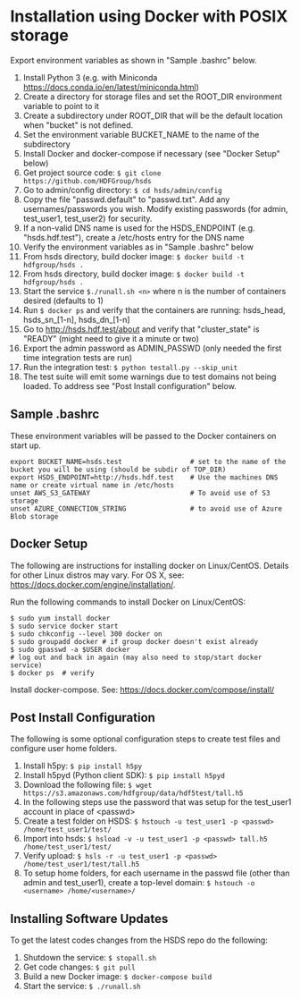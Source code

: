 Installation using Docker with POSIX storage
============================================

Export environment variables as shown in "Sample .bashrc" below.

1. Install Python 3 (e.g. with Miniconda <https://docs.conda.io/en/latest/miniconda.html>)
2. Create a directory for storage files and set the ROOT_DIR environment variable to point to it
3. Create a subdirectory under ROOT_DIR that will be the default location when "bucket" is not defined.
4. Set the environment variable BUCKET_NAME to the name of the subdirectory
5. Install Docker and docker-compose if necessary (see "Docker Setup" below)
6. Get project source code: `$ git clone https://github.com/HDFGroup/hsds`
7. Go to admin/config directory: `$ cd hsds/admin/config`
8. Copy the file "passwd.default" to "passwd.txt".  Add any usernames/passwords you wish.  Modify existing passwords (for admin, test_user1, test_user2) for security.
9. If a non-valid DNS name is used for the HSDS_ENDPOINT (e.g. "hsds.hdf.test"), create a /etc/hosts entry for the DNS name
10. Verify the environment variables as in "Sample .bashrc" below
11. From hsds directory, build docker image:  `$ docker build -t hdfgroup/hsds .`
11. From hsds directory, build docker image:  `$ docker build -t hdfgroup/hsds .`
12. Start the service `$./runall.sh <n>` where n is the number of containers desired (defaults to 1)
13. Run `$ docker ps` and verify that the containers are running: hsds_head, hsds_sn_[1-n], hsds_dn_[1-n]
14. Go to <http://hsds.hdf.test/about> and verify that "cluster_state" is "READY" (might need to give it a minute or two)
15. Export the admin password as ADMIN_PASSWD  (only needed the first time integration tests are run)
16. Run the integration test: `$ python testall.py --skip_unit`
17. The test suite will emit some warnings due to test domains not being loaded.  To address see "Post Install configuration" below.

Sample .bashrc
--------------

These environment variables will be passed to the Docker containers on start up.

    export BUCKET_NAME=hsds.test                 # set to the name of the bucket you will be using (should be subdir of TOP_DIR)
    export HSDS_ENDPOINT=http://hsds.hdf.test    # Use the machines DNS name or create virtual name in /etc/hosts
    unset AWS_S3_GATEWAY                         # To avoid use of S3 storage
    unset AZURE_CONNECTION_STRING                # to avoid use of Azure Blob storage


Docker Setup
------------

The following are instructions for installing docker on Linux/CentOS.  Details for other Linux distros
may vary.  For OS X, see: <https://docs.docker.com/engine/installation/>.

Run the following commands to install Docker on Linux/CentOS:

    $ sudo yum install docker
    $ sudo service docker start
    $ sudo chkconfig --level 300 docker on
    $ sudo groupadd docker # if group docker doesn't exist already
    $ sudo gpasswd -a $USER docker
    # log out and back in again (may also need to stop/start docker service)
    $ docker ps  # verify

Install docker-compose.  See: <https://docs.docker.com/compose/install/>

Post Install Configuration
--------------------------

The following is some optional configuration steps to create test files and configure
user home folders.

1. Install h5py: `$ pip install h5py`
2. Install h5pyd (Python client SDK): `$ pip install h5pyd`
3. Download the following file: `$ wget https://s3.amazonaws.com/hdfgroup/data/hdf5test/tall.h5`
4. In the following steps use the password that was setup for the test_user1 account in place of \<passwd\>
5. Create a test folder on HSDS: `$ hstouch -u test_user1 -p <passwd> /home/test_user1/test/` 
6. Import into hsds: `$ hsload -v -u test_user1 -p <passwd> tall.h5 /home/test_user1/test/`
7. Verify upload: `$ hsls -r -u test_user1 -p <passwd> /home/test_user1/test/tall.h5`
8. To setup home folders, for each username in the passwd file (other than admin and test_user1), create a top-level domain: `$ hstouch -o <username> /home/<username>/`

Installing Software Updates
---------------------------

To get the latest codes changes from the HSDS repo do the following:

1. Shutdown the service: `$ stopall.sh`
2. Get code changes: `$ git pull`
3. Build a new Docker image: `$ docker-compose build`
4. Start the service: `$ ./runall.sh`
